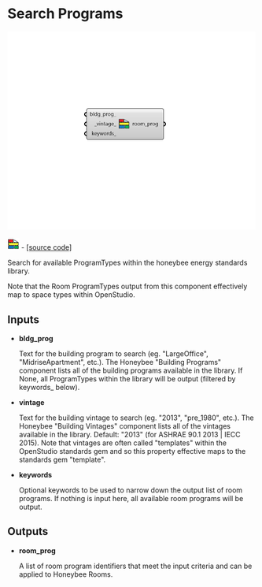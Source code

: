 # Search Programs

![](../../.gitbook/assets/Search_Programs.png)

![](../../.gitbook/assets/Search_Programs%20%281%29.png) - [\[source code\]](https://github.com/ladybug-tools/honeybee-grasshopper-energy/blob/master/honeybee_grasshopper_energy/src//HB%20Search%20Programs.py)

Search for available ProgramTypes within the honeybee energy standards library.

Note that the Room ProgramTypes output from this component effectively map to space types within OpenStudio.

## Inputs

* **bldg\_prog**

  Text for the building program to search \(eg. "LargeOffice", "MidriseApartment", etc.\). The Honeybee "Building Programs" component lists all of the building programs available in the library. If None, all ProgramTypes within the library will be output \(filtered by keywords\_ below\). 

* **vintage**

  Text for the building vintage to search \(eg. "2013", "pre\_1980", etc.\). The Honeybee "Building Vintages" component lists all of the vintages available in the library. Default: "2013" \(for ASHRAE 90.1 2013 \| IECC 2015\). Note that vintages are often called "templates" within the OpenStudio standards gem and so this property effective maps to the standards gem "template". 

* **keywords**

  Optional keywords to be used to narrow down the output list of room programs. If nothing is input here, all available room programs will be output. 

## Outputs

* **room\_prog**

  A list of room program identifiers that meet the input criteria and can be applied to Honeybee Rooms. 

